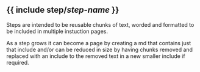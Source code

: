 {{ include step/*step-name* }}
-------------------------------
Steps are intended to be reusable chunks of text, worded and formatted to be included in multiple instuction pages.



As a step grows it can become a page by creating a md that contains just that include and/or can be reduced in size by having chunks removed and replaced with an include to the removed text in a new smaller include if required.
